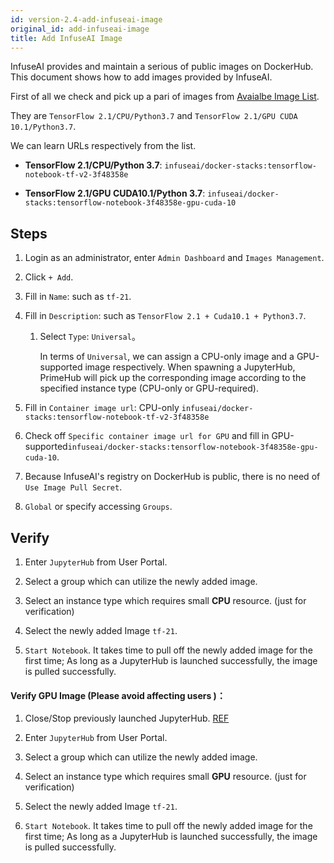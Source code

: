 ```yaml
---
id: version-2.4-add-infuseai-image
original_id: add-infuseai-image
title: Add InfuseAI Image
---
```


InfuseAI provides and maintain a serious of public images on DockerHub.
This document shows how to add images provided by InfuseAI.

First of all we check and pick up a pari of images from [Avaialbe Image List](https://docs.primehub.io/docs/next/guide_manual/images-list). 

They are `TensorFlow 2.1/CPU/Python3.7` and `TensorFlow 2.1/GPU CUDA 10.1/Python3.7`.

We can learn URLs respectively from the list.

+ **TensorFlow 2.1/CPU/Python 3.7**:
`infuseai/docker-stacks:tensorflow-notebook-tf-v2-3f48358e`

+ **TensorFlow 2.1/GPU CUDA10.1/Python 3.7**:
`infuseai/docker-stacks:tensorflow-notebook-3f48358e-gpu-cuda-10`

## Steps

1. Login as an administrator, enter `Admin Dashboard` and `Images Management`.

2. Click `+ Add`.

3. Fill in `Name`: such as `tf-21`.

4. Fill in `Description`: such as `TensorFlow 2.1 + Cuda10.1 + Python3.7`.
   
   1. Select `Type`: `Universal`。
        
        In terms of  `Universal`, we can assign a CPU-only image and a GPU-supported image respectively. When spawning a JupyterHub, PrimeHub will pick up the corresponding image according to the specified instance type (CPU-only or GPU-required).


5. Fill in `Container image url`: CPU-only `infuseai/docker-stacks:tensorflow-notebook-tf-v2-3f48358e` 

6. Check off `Specific container image url for GPU` and fill in GPU-supported`infuseai/docker-stacks:tensorflow-notebook-3f48358e-gpu-cuda-10`.

7. Because InfuseAI's registry on DockerHub is public, there is no need of `Use Image Pull Secret`.

8. `Global` or specify accessing `Groups`.


## Verify

1. Enter `JupyterHub` from User Portal.
   
2. Select a group which can utilize the newly added image.
   
3. Select an instance type which requires small **CPU** resource. (just for verification)

4. Select the newly added Image `tf-21`.

5. `Start Notebook`. It takes time to pull off the newly added image for the first time; As long as a JupyterHub is launched successfully, the image is pulled successfully.

#### Verify GPU Image (Please avoid affecting users )：

1. Close/Stop previously launched JupyterHub. [REF](launch-project#stop)

2. Enter `JupyterHub` from User Portal.
   
3. Select a group which can utilize the newly added image.
   
4. Select an instance type which requires small **GPU** resource. (just for verification)

5. Select the newly added Image `tf-21`.

6. `Start Notebook`. It takes time to pull off the newly added image for the first time; As long as a JupyterHub is launched successfully, the image is pulled successfully.
